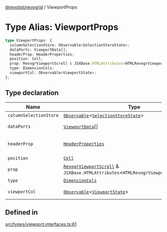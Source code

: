 [@revolist/revogrid](README.md) / ViewportProps

# Type Alias: ViewportProps

```ts
type ViewportProps: {
  columnSelectionStore: Observable<SelectionStoreState>;
  dataPorts: ViewportData[];
  headerProp: HeaderProperties;
  position: Cell;
  prop: RevogrViewportScroll & JSXBase.HTMLAttributes<HTMLRevogrViewportScrollElement>;
  type: DimensionCols;
  viewportCol: Observable<ViewportState>;
};
```

## Type declaration

| Name | Type | Description | Defined in |
| ------ | ------ | ------ | ------ |
| `columnSelectionStore` | [`Observable`](TypeAlias.Observable.md)\<[`SelectionStoreState`](TypeAlias.SelectionStoreState.md)\> | - | [src/types/viewport.interfaces.ts:78](https://github.com/revolist/revogrid/blob/3cf03d1039e53d8581c1791130c13324e129dd40/src/types/viewport.interfaces.ts#L78) |
| `dataPorts` | [`ViewportData`](TypeAlias.ViewportData.md)[] | viewport rows | [src/types/viewport.interfaces.ts:76](https://github.com/revolist/revogrid/blob/3cf03d1039e53d8581c1791130c13324e129dd40/src/types/viewport.interfaces.ts#L76) |
| `headerProp` | [`HeaderProperties`](TypeAlias.HeaderProperties.md) | header container props | [src/types/viewport.interfaces.ts:70](https://github.com/revolist/revogrid/blob/3cf03d1039e53d8581c1791130c13324e129dd40/src/types/viewport.interfaces.ts#L70) |
| `position` | [`Cell`](Interface.Cell.md) | - | [src/types/viewport.interfaces.ts:64](https://github.com/revolist/revogrid/blob/3cf03d1039e53d8581c1791130c13324e129dd40/src/types/viewport.interfaces.ts#L64) |
| `prop` | [`RevogrViewportScroll`](JSX.Interface.RevogrViewportScroll.md) & `JSXBase.HTMLAttributes`\<`HTMLRevogrViewportScrollElement`\> | - | [src/types/viewport.interfaces.ts:62](https://github.com/revolist/revogrid/blob/3cf03d1039e53d8581c1791130c13324e129dd40/src/types/viewport.interfaces.ts#L62) |
| `type` | [`DimensionCols`](TypeAlias.DimensionCols.md) | - | [src/types/viewport.interfaces.ts:65](https://github.com/revolist/revogrid/blob/3cf03d1039e53d8581c1791130c13324e129dd40/src/types/viewport.interfaces.ts#L65) |
| `viewportCol` | [`Observable`](TypeAlias.Observable.md)\<[`ViewportState`](Interface.ViewportState.md)\> | Cols dataset | [src/types/viewport.interfaces.ts:67](https://github.com/revolist/revogrid/blob/3cf03d1039e53d8581c1791130c13324e129dd40/src/types/viewport.interfaces.ts#L67) |

## Defined in

[src/types/viewport.interfaces.ts:61](https://github.com/revolist/revogrid/blob/3cf03d1039e53d8581c1791130c13324e129dd40/src/types/viewport.interfaces.ts#L61)
